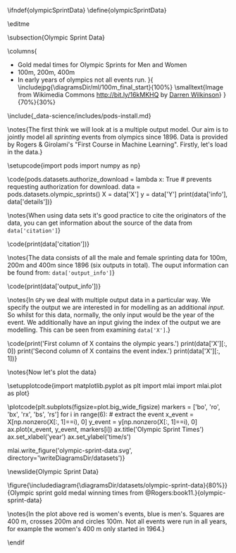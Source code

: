 \ifndef{olympicSprintData}
\define{olympicSprintData}

\editme

\subsection{Olympic Sprint Data}

\columns{
* Gold medal times for Olympic Sprints for Men and Women
* 100m, 200m, 400m
* In early years of olympics not all events run.
}{
\includejpg{\diagramsDir/ml/100m_final_start}{100%}
\smalltext{Image from Wikimedia Commons <http://bit.ly/16kMKHQ> by [Darren Wilkinson](https://www.staff.ncl.ac.uk/d.j.wilkinson/)}
}{70%}{30%}

\include{_data-science/includes/pods-install.md}

\notes{The first think we will look at is a multiple output model. Our aim is to jointly model all *sprinting* events from olympics since 1896. Data is provided by Rogers & Girolami's "First Course in Machine Learning". Firstly, let's load in the data.}

\setupcode{import pods
import numpy as np}

\code{pods.datasets.authorize_download = lambda x: True # prevents requesting authorization for download.
data = pods.datasets.olympic_sprints()
X = data['X']
y = data['Y']
print(data['info'], data['details'])}

\notes{When using data sets it's good practice to cite the originators of the data, you can get information about the source of the data from `data['citation']`}

\code{print(data['citation'])}

\notes{The data consists of all the male and female sprinting data for 100m, 200m and 400m since 1896 (six outputs in total). The ouput information can be found from: `data['output_info']`}

\code{print(data['output_info'])}

\notes{In `GPy` we deal with multiple output data in a particular way. We specify the output we are interested in for modelling as an additional *input*. So whilst for this data, normally, the only input would be the year of the event. We additionally have an input giving the index of the output we are modelling. This can be seen from examining `data['X']`.}

\code{print('First column of X contains the olympic years.')
print(data['X'][:, 0])
print('Second column of X contains the event index.')
print(data['X'][:, 1])}

\notes{Now let's plot the data}

\setupplotcode{import matplotlib.pyplot as plt
import mlai
import mlai.plot as plot}

\plotcode{plt.subplots(figsize=plot.big_wide_figsize)
markers = ['bo', 'ro', 'bx', 'rx', 'bs', 'rs']
for i in range(6):
    # extract the event 
    x_event = X[np.nonzero(X[:, 1]==i), 0]
    y_event = y[np.nonzero(X[:, 1]==i), 0]
    ax.plot(x_event, y_event, markers[i])
ax.title('Olympic Sprint Times')
ax.set_xlabel('year')
ax.set_ylabel('time/s')

mlai.write_figure('olympic-sprint-data.svg', directory='\writeDiagramsDir/datasets')}

\newslide{Olympic Sprint Data}

\figure{\includediagram{\diagramsDir/datasets/olympic-sprint-data}{80%}}{Olympic sprint gold medal winning times from @Rogers:book11.}{olympic-sprint-data}

\notes{In the plot above red is women's events, blue is men's. Squares are 400 m, crosses 200m and circles 100m. Not all events were run in all years, for example the women's 400 m only started in 1964.}


\endif
